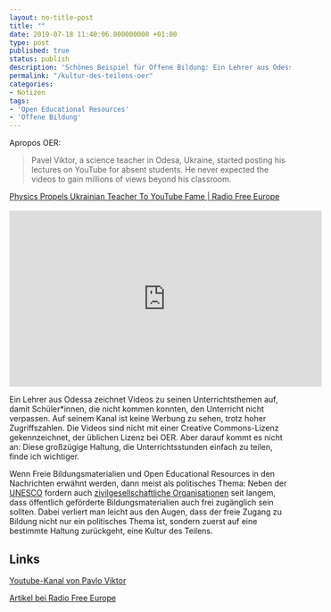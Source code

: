 ```yaml
---
layout: no-title-post
title: ""
date: 2019-07-18 11:40:06.000000000 +01:00
type: post
published: true
status: publish
description: 'Schönes Beispiel für Offene Bildung: Ein Lehrer aus Odessa teilt seine Unterrichtsstunden per Youtube'
permalink: "/kultur-des-teilens-oer"
categories:
- Notizen
tags:
- 'Open Educational Resources'
- 'Offene Bildung'
---
```


Apropos OER:

> Pavel Viktor, a science teacher in Odesa, Ukraine, started posting his lectures on YouTube for absent students. He never expected the videos to gain millions of views beyond his classroom.
<figcaption>
<a href="https://www.rferl.org/a/ukraine-science-teacher/29563927.html">
Physics Propels Ukrainian Teacher To YouTube Fame | Radio Free Europe</a>
</figcaption>

<!-- more -->

<br>
<iframe width="560" height="315" src="https://www.youtube.com/embed/fRpM4rLIaGk" frameborder="0" allow="accelerometer; autoplay; encrypted-media; gyroscope; picture-in-picture" allowfullscreen></iframe>

Ein Lehrer aus Odessa zeichnet Videos zu seinen Unterrichtsthemen auf, damit Schüler*innen, die nicht kommen konnten, den Unterricht nicht verpassen. Auf seinem Kanal ist keine Werbung zu sehen, trotz hoher Zugriffszahlen. Die Videos sind nicht mit einer Creative Commons-Lizenz gekennzeichnet, der üblichen Lizenz bei OER. Aber darauf kommt es nicht an: Diese großzügige Haltung, die Unterrichtsstunden einfach zu teilen, finde ich wichtiger.

Wenn Freie Bildungsmaterialien und Open Educational Resources in den Nachrichten erwähnt werden, dann meist als politisches Thema: Neben der [UNESCO](https://en.unesco.org/themes/building-knowledge-societies/oer) fordern auch [zivilgesellschaftliche Organisationen](https://buendnis-freie-bildung.de/positionspapier/) seit langem, dass öffentlich geförderte Bildungsmaterialien auch frei zugänglich sein sollten. Dabei verliert man leicht aus den Augen, dass der freie Zugang zu Bildung nicht nur ein politisches Thema ist, sondern zuerst auf eine bestimmte Haltung zurückgeht, eine Kultur des Teilens.

## Links
[Youtube-Kanal von Pavlo Viktor](https://www.youtube.com/user/pvictor54/videos)

[Artikel bei Radio Free Europe](https://www.rferl.org/a/ukraine-science-teacher/29563927.html)
